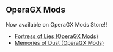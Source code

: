 ## OperaGX Mods
Now available on OperaGX Mods Store!!
- [Fortress of Lies (OperaGX Mods)](https://store.gx.me/mods/ixzlu1/nier-automata-fol-/)
- [Memories of Dust (OperaGX Mods)](https://store.gx.me/mods/uk1e5e/nier-automata-mod-/)
